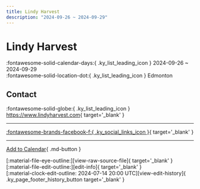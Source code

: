 ```yaml
---
title: Lindy Harvest
description: "2024-09-26 ~ 2024-09-29"
---
```


# Lindy Harvest 

:fontawesome-solid-calendar-days:{ .ky_list_leading_icon } 2024-09-26 ~ 2024-09-29  
:fontawesome-solid-location-dot:{ .ky_list_leading_icon } Edmonton  

## Contact

:fontawesome-solid-globe:{ .ky_list_leading_icon } <https://www.lindyharvest.com>{ target='_blank' }  

---

 [:fontawesome-brands-facebook-f:{ .ky_social_links_icon }](https://www.facebook.com/events/299015886578434){ target='_blank' }

---

[Add to Calendar](https://swing.news/ics/en/2024/ca/lindy-harvest-2024.ics){ .md-button }

<div class="ky_page_footer" markdown>
<div class="ky_page_footer_trailing" markdown="span">
[:material-file-eye-outline:][view-raw-source-file]{ target='_blank' }
[:material-file-edit-outline:][edit-info]{ target='_blank' }
</div>
<div class="ky_page_footer_leading" markdown="span">
[:material-clock-edit-outline: 2024-07-14 20:00 UTC][view-edit-history]{ .ky_page_footer_history_button target='_blank' }
</div>
</div>

[view-raw-source-file]: https://github.com/swingdance/events/blob/main/2024/ca/lindy-harvest-2024.json "View Raw Source File"
[edit-info]: https://github.com/swingdance/events/issues/new?assignees=&labels=update+event&projects=&template=03-update_entity.yml&title=%5B2024%2Fca%5D%20Lindy%20Harvest&region=ca&year=2024&id=lindy-harvest-2024&name=Lindy%20Harvest&org_id= "Edit Info"

[view-edit-history]: https://github.com/swingdance/events/commits/main/2024/ca/lindy-harvest-2024.json "View Edit History"
